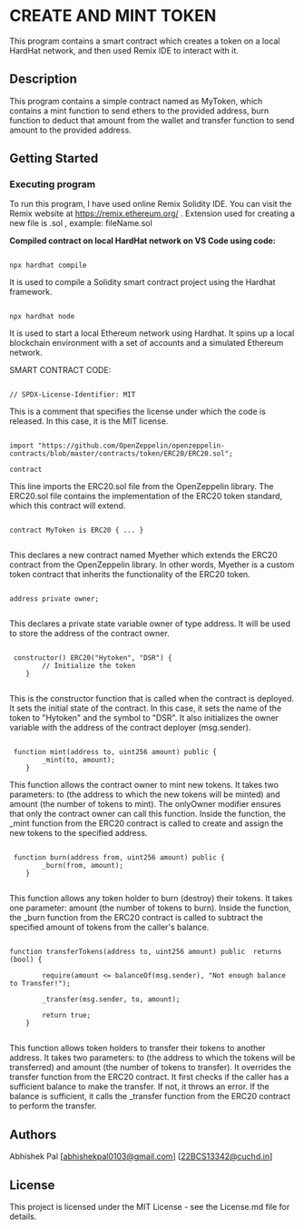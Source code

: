 # CREATE AND MINT TOKEN

This program contains a smart contract which creates a token on a local HardHat network, and then used Remix IDE to interact with it.

## Description

This program contains a simple contract named as MyToken, which contains a mint function to send ethers to the provided address,  burn function to deduct that amount from the wallet and transfer function to send amount to the provided address.


## Getting Started

### Executing program

To run this program, I have used online Remix Solidity IDE. You can visit the Remix website at https://remix.ethereum.org/ .
Extension used for creating a new file is .sol , example: fileName.sol

**Compiled contract on local HardHat network on VS Code using code:**

```Hardhat

npx hardhat compile

```

 It is used to compile a Solidity smart contract project using the Hardhat framework. 

 ```Hardhat

npx hardhat node

```

It is used to start a local Ethereum network using Hardhat. It spins up a local blockchain environment with a set of accounts and a simulated Ethereum network. 

SMART CONTRACT CODE:

```solidity

// SPDX-License-Identifier: MIT

```

This is a comment that specifies the license under which the code is released. In this case, it is the MIT license.

```solidity

import "https://github.com/OpenZeppelin/openzeppelin-contracts/blob/master/contracts/token/ERC20/ERC20.sol";

contract

```

This line imports the ERC20.sol file from the OpenZeppelin library. The ERC20.sol file contains the implementation of the ERC20 token standard, which this contract will extend.

```solidity

contract MyToken is ERC20 { ... }  
  
```

This declares a new contract named Myether which extends the ERC20 contract from the OpenZeppelin library. In other words, Myether is a custom token contract that inherits the functionality of the ERC20 token.

```solidity

address private owner;
  
```

This declares a private state variable owner of type address. It will be used to store the address of the contract owner.

```solidity

 constructor() ERC20("Hytoken", "DSR") {
        // Initialize the token
    }
  
```

This is the constructor function that is called when the contract is deployed. It sets the initial state of the contract. In this case, it sets the name of the token to "Hytoken" and the symbol to "DSR". It also initializes the owner variable with the address of the contract deployer (msg.sender).

```solidity

 function mint(address to, uint256 amount) public {
        _mint(to, amount);
    }
```

This function allows the contract owner to mint new tokens. It takes two parameters: to (the address to which the new tokens will be minted) and amount (the number of tokens to mint). The onlyOwner modifier ensures that only the contract owner can call this function. Inside the function, the _mint function from the ERC20 contract is called to create and assign the new tokens to the specified address.

```solidity

 function burn(address from, uint256 amount) public {
        _burn(from, amount);
    }
  
```

This function allows any token holder to burn (destroy) their tokens. It takes one parameter: amount (the number of tokens to burn). Inside the function, the _burn function from the ERC20 contract is called to subtract the specified amount of tokens from the caller's balance.

```solidity

function transferTokens(address to, uint256 amount) public  returns (bool) {

        require(amount <= balanceOf(msg.sender), "Not enough balance to Transfer!");

        _transfer(msg.sender, to, amount);

        return true;
    }
  
```

This function allows token holders to transfer their tokens to another address. It takes two parameters: to (the address to which the tokens will be transferred) and amount (the number of tokens to transfer). It overrides the transfer function from the ERC20 contract. It first checks if the caller has a sufficient balance to make the transfer. If not, it throws an error. If the balance is sufficient, it calls the _transfer function from the ERC20 contract to perform the transfer.

## Authors

Abhishek Pal
[abhishekpal0103@gmail.com]
[22BCS13342@cuchd.in]

## License

This project is licensed under the MIT License - see the License.md file for details.
